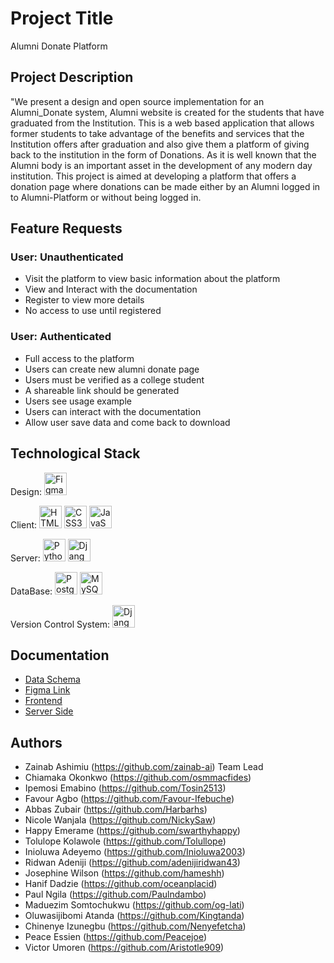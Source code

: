 # Project Title

Alumni Donate Platform

## Project Description


"We present a design and open source implementation for an Alumni_Donate system, 
Alumni website is created for the students that have graduated from the Institution. This is a web based application that allows former students to take advantage of the benefits and services that the Institution offers after graduation and also give them a platform of giving back to the institution in the form of Donations. As it is well known that the Alumni body is an important asset in the development of any modern day institution.
This project is aimed at developing a platform that offers a donation page where donations can be made either by an Alumni logged in to Alumni-Platform or without being logged in.

## Feature Requests

### User: Unauthenticated
- Visit the platform to view basic information about the platform
- View and Interact with the documentation
- Register to view more details
- No access to use until registered

### User: Authenticated
- Full access to the platform
- Users can create new alumni donate page
- Users must be verified as a college student
- A shareable link should be generated 
- Users see usage example
- Users can interact with the documentation
- Allow user save data and come back to download

## Technological Stack

<p align="left">Design:
	<a href="https://www.figma.com/" target="_blank" rel="noreferrer"><img src="https://raw.githubusercontent.com/danielcranney/readme-generator/main/public/icons/skills/figma-colored.svg" width="36" height="36" alt="Figma" /></a></p>
</p>
<p align="left">Client:
	<a href="https://developer.mozilla.org/en-US/docs/Glossary/HTML5" target="_blank" rel="noreferrer"><img src="https://raw.githubusercontent.com/danielcranney/readme-generator/main/public/icons/skills/html5-colored.svg" width="36" height="36" alt="HTML5" /></a>
	<a href="https://www.w3.org/TR/CSS/#css" target="_blank" rel="noreferrer"><img src="https://raw.githubusercontent.com/danielcranney/readme-generator/main/public/icons/skills/css3-colored.svg" width="36" height="36" alt="CSS3" /></a>
	<a href="https://developer.mozilla.org/en-US/docs/Web/JavaScript" target="_blank" rel="noreferrer"><img src="https://raw.githubusercontent.com/danielcranney/readme-generator/main/public/icons/skills/javascript-colored.svg" width="36" height="36" alt="JavaScript" /></a>
</p>
<p align="left">Server:
	<a href="https://www.python.org/" target="_blank" rel="noreferrer"><img src="https://raw.githubusercontent.com/danielcranney/readme-generator/main/public/icons/skills/python-colored.svg" width="36" height="36" alt="Python" /></a>
   <a href="https://www.djangoproject.com/" target="_blank" rel="noreferrer"><img src="https://verbose-equals-true.gitlab.io/django-postgres-vue-gitlab-ecs/django.jpg" width="36" height="36" alt="Django"/></a>
</p>
<p align="left">DataBase:
<a href="https://www.postgresql.org/" target="_blank" rel="noreferrer"><img src="https://raw.githubusercontent.com/danielcranney/readme-generator/main/public/icons/skills/postgresql-colored.svg" width="36" height="36" alt="PostgreSQL" /></a>
<a href="https://www.mysql.com/" target="_blank" rel="noreferrer"><img src="https://raw.githubusercontent.com/danielcranney/readme-generator/main/public/icons/skills/mysql-colored.svg" width="36" height="36" alt="MySQL" /></a></p>
<p align="left">Version Control System: 
 <a href="https://www.github.com/" target="_blank" rel="noreferrer"><img src="https://github.githubassets.com/images/modules/logos_page/GitHub-Mark.png" width="36" height="36" alt="Django"/></a>
</p>


## Documentation

- [Data Schema](https://dbdiagram.io/d/638bcd5dbae3ed7c454488de)
- [Figma Link](https://www.figma.com/file/QlyK4uaxN7ejxrhYVNm5Uj/alumni_donate?node-id=0%3A1)
- [Frontend](https://https://docs.google.com/document/d/1xrZhRpey1xoYa9XvyBMBRn9nyijNyZhro2Uy1rhICoY/edit?usp=sharing)
- [Server Side](https://docs.google.com/document/d/1X0CcFMb7bXfWedCc_91pOlBgs-ODgLKfsEyksTPlXEo/edit)

## Authors 
- Zainab Ashimiu (https://github.com/zainab-ai) Team Lead
- Chiamaka Okonkwo (https://github.com/osmmacfides)
- Ipemosi Emabino (https://github.com/Tosin2513)
- Favour Agbo (https://github.com/Favour-Ifebuche)
- Abbas Zubair (https://github.com/Harbarhs)
- Nicole Wanjala (https://github.com/NickySaw)
- Happy Emerame (https://github.com/swarthyhappy)
- Tolulope Kolawole (https://github.com/Tolullope)
- Inioluwa Adeyemo (https://github.com/Inioluwa2003)
- Ridwan Adeniji (https://github.com/adenijiridwan43)
- Josephine Wilson (https://github.com/hameshh)
- Hanif Dadzie  (https://github.com/oceanplacid)
- Paul Ngila (https://github.com/Paulndambo)
- Maduezim Somtochukwu (https://github.com/og-lati)
- Oluwasijibomi Atanda (https://github.com/Kingtanda)
- Chinenye Izunegbu (https://github.com/Nenyefetcha)
- Peace Essien (https://github.com/Peacejoe)
- Victor Umoren (https://github.com/Aristotle909)


